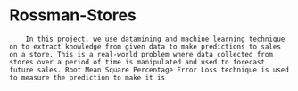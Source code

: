 # Rossman-Stores
        In this project, we use datamining and machine learning technique on to extract knowledge from given data to make predictions to sales on a store. This is a real-world problem where data collected from stores over a period of time is manipulated and used to forecast future sales. Root Mean Square Percentage Error Loss technique is used to measure the prediction to make it is 
